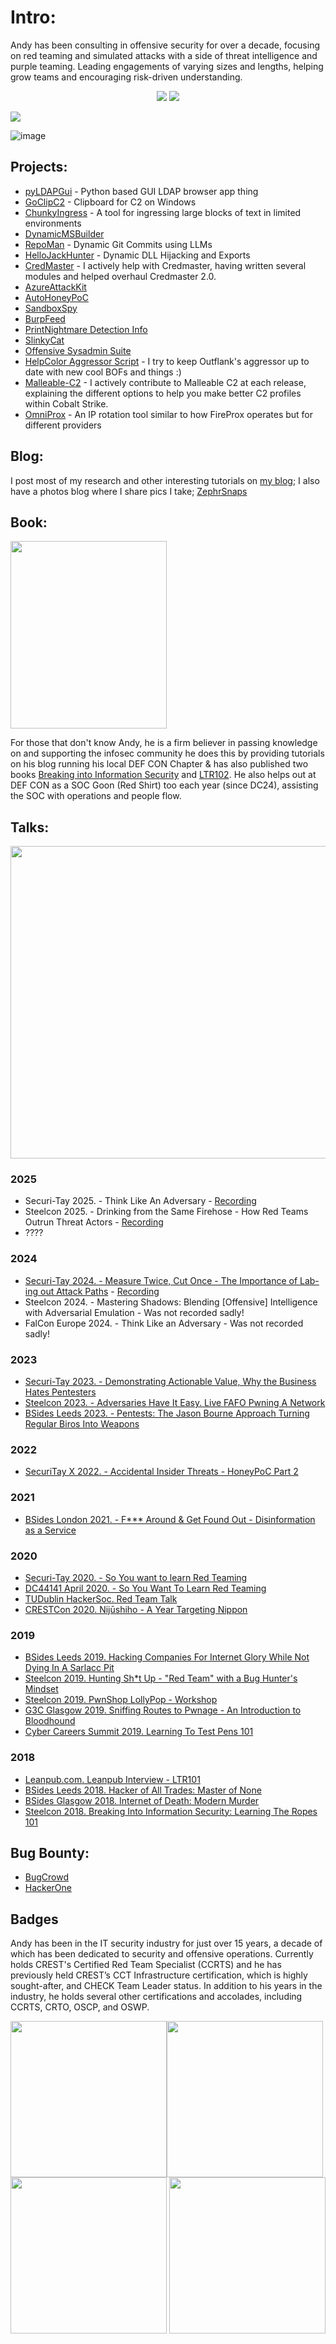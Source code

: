 # Intro:

Andy has been consulting in offensive security for over a decade, focusing on red teaming and simulated attacks with a side of threat intelligence and purple teaming. Leading engagements of varying sizes and lengths, helping grow teams and encouraging risk-driven understanding.

<p align="center">
  <a href="https://twitter.com/ZephrFish"><img src="https://img.shields.io/twitter/follow/ZephrFish?color=28aee4&label=%40zEPhrfish&logo=twitter&logoColor=28aee4&style=for-the-badge"></a>
  <a href="https://github.com/ZephrFish"><img src="https://img.shields.io/github/followers/ZephrFish?color=%2328aee4&logoColor=28aee4&logo=github&style=for-the-badge"></a>
</p>

![](https://github-readme-activity-graph.vercel.app/graph?username=ZephrFish&theme=react-dark)

![image](https://user-images.githubusercontent.com/5783068/192357131-46ffb7b6-5903-4d2a-b76b-8c95b0d331c2.png)


## Projects:
- [pyLDAPGui](https://github.com/ZephrFish/pyLDAPGui) - Python based GUI LDAP browser app thing
- [GoClipC2](https://github.com/ZephrFish/GoClipC2) - Clipboard for C2 on Windows
- [ChunkyIngress](https://github.com/ZephrFish/ChunkyIngress) - A tool for ingressing large blocks of text in limited environments
- [DynamicMSBuilder](https://github.com/ZephrFish/DynamicMSBuilder)
- [RepoMan](https://github.com/ZephrFish/RepoMan) - Dynamic Git Commits using LLMs
- [HelloJackHunter](https://github.com/ZephrFish/HelloJackHunter) - Dynamic DLL Hijacking and Exports
- [CredMaster](https://github.com/knavesec/CredMaster) - I actively help with Credmaster, having written several modules and helped overhaul Credmaster 2.0.
- [AzureAttackKit](https://github.com/ZephrFish/AzureAttackKit)
- [AutoHoneyPoC](https://github.com/ZephrFish/AutoHoneyPoC)
- [SandboxSpy](https://github.com/ZephrFish/SandboxSpy)
- [BurpFeed](https://github.com/ZephrFish/BurpFeed)
- [PrintNightmare Detection Info](https://github.com/ZephrFish/CVE-2021-1675)
- [SlinkyCat](https://github.com/ZephrFish/SlinkyCat)
- [Offensive Sysadmin Suite](https://github.com/ZephrFish/OffensiveSysAdmin)
- [HelpColor Aggressor Script](https://github.com/ZephrFish/HelpColor) - I try to keep Outflank's aggressor up to date with new cool BOFs and things :) 
- [Malleable-C2](https://github.com/threatexpress/malleable-c2) - I actively contribute to Malleable C2 at each release, explaining the different options to help you make better C2 profiles within Cobalt Strike.
- [OmniProx](https://github.com/ZephrFish/OmniProx) - An IP rotation tool similar to how FireProx operates but for different providers


## Blog: 
I post most of my research and other interesting tutorials on [my blog](https://blog.zsec.uk); I also have a photos blog where I share pics I take; [ZephrSnaps](https://photos.zsec.uk)

## Book:
<img src="https://d2sofvawe08yqg.cloudfront.net/ltr101-breaking-into-infosec/hero?1616712223" data-canonical-src="https://d2sofvawe08yqg.cloudfront.net/ltr101-breaking-into-infosec/hero?1616712223" width="250" height="300" />

For those that don't know Andy, he is a firm believer in passing knowledge on and supporting the infosec community he does this by providing tutorials on his blog running his local DEF CON Chapter & has also published two books [Breaking into Information Security](https://leanpub.com/ltr101-breaking-into-infosec) and [LTR102](https://leanpub.com/b/LearningTheRopes). He also helps out at DEF CON as a SOC Goon (Red Shirt) too each year (since DC24), assisting the SOC with operations and people flow.

## Talks:

<img src="https://blog.zsec.uk/content/images/size/w1000/2021/03/image-2.png" data-canonical-src="https://blog.zsec.uk/content/images/size/w1000/2021/03/image-2.png" width="600" height="500" />

### 2025 
- Securi-Tay 2025. - Think Like An Adversary - [Recording](https://www.youtube.com/watch?v=i1mlVhGGWlU)
- Steelcon 2025. - Drinking from the Same Firehose - How Red Teams Outrun Threat Actors - [Recording](https://youtu.be/dMQcKIJbnSI?si=KT_cbSFco8S267Cz)
- ????

### 2024 
- [Securi-Tay 2024. - Measure Twice, Cut Once - The Importance of Lab-ing out Attack Paths](https://www.linkedin.com/posts/norecruiters_measure-twice-cut-once-securitay-2024-activity-7169388170734723072-WJrV/?utm_source=share&utm_medium=member_desktophttps://www.linkedin.com/posts/norecruiters_measure-twice-cut-once-securitay-2024-activity-7169388170734723072-WJrV/?utm_source=share&utm_medium=member_desktop) - [Recording](https://www.youtube.com/watch?v=MAT_-BJxABI)
- Steelcon 2024. - Mastering Shadows: Blending [Offensive] Intelligence with Adversarial Emulation - Was not recorded sadly!
- FalCon Europe 2024. - Think Like an Adversary  - Was not recorded sadly! 

### 2023
- [Securi-Tay 2023. - Demonstrating Actionable Value, Why the Business Hates Pentesters](https://youtu.be/u4sJyeVRjuM?si=X1oXBnieDF0CScR2)
- [Steelcon 2023. - Adversaries Have It Easy. Live FAFO Pwning A Network](https://www.youtube.com/watch?v=YjgCVgUwrBE)
- [BSides Leeds 2023. - Pentests: The Jason Bourne Approach Turning Regular Biros Into Weapons](https://www.youtube.com/watch?v=4Mqz_8EMd6o)

### 2022
- [SecuriTay X 2022. - Accidental Insider Threats - HoneyPoC Part 2](https://www.youtube.com/watch?v=6TfZZsTiQUs)


### 2021
- [BSides London 2021. - F*** Around & Get Found Out - Disinformation as a Service](https://www.youtube.com/watch?v=zc-QM7mKAmg)


### 2020
- [Securi-Tay 2020. - So You want to learn Red Teaming](https://youtu.be/LbvMF4sN_mo)
- [DC44141 April 2020. - So You Want To Learn Red Teaming](https://www.youtube.com/watch?v=bNedi7F-97M&feature=emb_logo)
- [TUDublin HackerSoc. Red Team Talk](https://www.youtube.com/watch?time_continue=482&v=BmkDMPef7f0&feature=emb_logo)
- [CRESTCon 2020. Nijūshiho - A Year Targeting Nippon](https://www.youtube.com/watch?v=nGBXUYbMqFk&feature=emb_logo)

### 2019

- [BSides Leeds 2019. Hacking Companies For Internet Glory While Not Dying In A Sarlacc Pit](https://www.youtube.com/watch?v=WQVh2vsqZQ4)
- [Steelcon 2019. Hunting Sh*t Up - "Red Team" with a Bug Hunter's Mindset](https://www.youtube.com/watch?v=6YhiQRkTkzk)
- [Steelcon 2019. PwnShop LollyPop - Workshop](https://blog.zsec.uk/pwnshop-lollipop/)
- [G3C Glasgow 2019. Sniffing Routes to Pwnage - An Introduction to Bloodhound](https://youtu.be/EKv2c85aNeg?t=5648)
- [Cyber Careers Summit 2019. Learning To Test Pens 101](https://www.youtube.com/watch?v=LO-OohIiMcY&feature=youtu.be)

### 2018
- [Leanpub.com. Leanpub Interview - LTR101](https://podtail.com/podcast/frontmatter-the-leanpub-author-stories-podcast/andy-gill-author-of-breaking-into-information-secu/)
- [BSides Leeds 2018. Hacker of All Trades: Master of None](https://www.youtube.com/watch?v=1Sj4RtMllu8)
- [BSides Glasgow 2018. Internet of Death: Modern Murder](https://www.youtube.com/watch?v=OjcMWUo4NHw)
- [Steelcon 2018. Breaking Into Information Security: Learning The Ropes 101](https://www.youtube.com/watch?v=4nLMcCCmEH0)


## Bug Bounty: 
- [BugCrowd](https://bugcrowd.com/ZephrFish)
- [HackerOne](https://hackerone.com/ZephrFish)

## Badges
Andy has been in the IT security industry for just over 15 years, a decade of which has been dedicated to security and offensive operations. Currently holds CREST's Certified Red Team Specialist (CCRTS) and he has previously held CREST’s CCT Infrastructure certification, which is highly sought-after, and CHECK Team Leader status. 
In addition to his years in the industry, he holds several other certifications and accolades, including CCRTS, CRTO, OSCP, and OSWP.

<img src="https://web.archive.org/web/20210704063910/https://camo.githubusercontent.com/7abf84b96fcd337d50c06abe9c61deb49764ff844f293d1b4c6a8a11d1a4d136/68747470733a2f2f6d656469612e65752e62616467722e636f6d2f75706c6f6164732f6261646765732f617373657274696f6e2d73724c3133356238512d7530467a41346c757a616e672e706e67" data-canonical-src="https://web.archive.org/web/20210704063910/https://camo.githubusercontent.com/7abf84b96fcd337d50c06abe9c61deb49764ff844f293d1b4c6a8a11d1a4d136/68747470733a2f2f6d656469612e65752e62616467722e636f6d2f75706c6f6164732f6261646765732f617373657274696f6e2d73724c3133356238512d7530467a41346c757a616e672e706e67" width="250" height="250" /><img src="https://media.eu.badgr.com/assertion-ddb1c09e327b340fee8e5bbd6e58ba1e.png" data-canonical-src="https://media.eu.badgr.com/assertion-ddb1c09e327b340fee8e5bbd6e58ba1e.png" width="250" height="250" /><img src="https://media.eu.badgr.com/uploads/badges/585c625b45167c849f8ae58054984c1b08f735c547b945818e75f661d742d25f.png" data-canonical-src="https://media.eu.badgr.com/uploads/badges/585c625b45167c849f8ae58054984c1b08f735c547b945818e75f661d742d25f.png" width="250" height="250" />
<img src="https://images.credly.com/size/680x680/images/57ef4b7f-6bc0-43ef-aa44-e967e4fd0c79/blob" width="250" height="250" />


